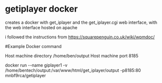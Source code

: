 # getiplayer docker

creates a docker with get_iplayer and the get_iplayer.cgi web interface, with the web interface hosted on apache

i followed the instructions from https://squarepenguin.co.uk/wiki/wpmdoc/


#Example Docker command

Host machine directory /home/ben/output
Host machine port 8185

docker run --name giplayer1 -v /home/bentech/output:/var/www/html/get_iplayer/output -p8185:80 mnbf9rca/getiplayer
